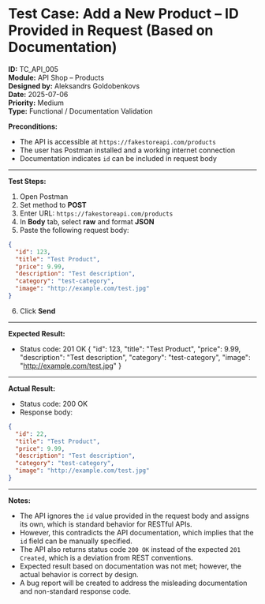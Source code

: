  # Test Case: Add a New Product – ID Provided in Request (Based on Documentation)

**ID:** TC_API_005  
**Module:** API Shop – Products  
**Designed by:** Aleksandrs Goldobenkovs  
**Date:** 2025-07-06  
**Priority:** Medium  
**Type:** Functional / Documentation Validation  

**Preconditions:**  
- The API is accessible at `https://fakestoreapi.com/products`  
- The user has Postman installed and a working internet connection  
- Documentation indicates `id` can be included in request body  

---

**Test Steps:**

1. Open Postman  
2. Set method to **POST**  
3. Enter URL: `https://fakestoreapi.com/products`  
4. In **Body** tab, select **raw** and format **JSON**  
5. Paste the following request body:  
```json
{
  "id": 123,
  "title": "Test Product",
  "price": 9.99,
  "description": "Test description",
  "category": "test-category",
  "image": "http://example.com/test.jpg"
}
```
6. Click **Send** 

---

**Expected Result:**  

- Status code: 201 OK
{
  "id": 123,
  "title": "Test Product",
  "price": 9.99,
  "description": "Test description",
  "category": "test-category",
  "image": "http://example.com/test.jpg"
}

---  

**Actual Result:**  

- Status code: 200 OK
- Response body:
```json  
{
  "id": 22,  
  "title": "Test Product",
  "price": 9.99,
  "description": "Test description",
  "category": "test-category",
  "image": "http://example.com/test.jpg"
}
```

---
 
**Notes:**  
- The API ignores the `id` value provided in the request body and assigns its own, which is standard behavior for RESTful APIs.  
- However, this contradicts the API documentation, which implies that the `id` field can be manually specified.  
- The API also returns status code `200 OK` instead of the expected `201 Created`, which is a deviation from REST conventions.  
- Expected result based on documentation was not met; however, the actual behavior is correct by design.  
- A bug report will be created to address the misleading documentation and non-standard response code.

